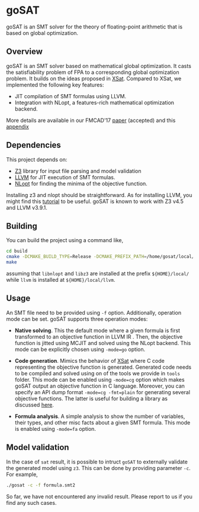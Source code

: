 # goSAT
goSAT is an SMT solver for the theory of floating-point arithmetic that is based 
on global optimization.

## Overview 
goSAT is an SMT solver based on mathematical global optimization. It casts the satisfiability
problem of FPA to a corresponding global optimization problem. 
It builds on the ideas proposed in [XSat]. Compared to XSat, we implemented 
the following key features:

- JIT compilation of SMT formulas using LLVM.
- Integration with NLopt, a features-rich mathematical optimization backend.

More details are available in our FMCAD'17 [paper] (accepted) and this [appendix]

## Dependencies

This project depends on:

- [Z3] library for input file parsing and model validation
- [LLVM] for JIT execution of SMT formulas.
- [NLopt] for finding the minima of the objective function. 
 
Installing z3 and nlopt should be straightforward. As for installing LLVM, you might 
find this [tutorial] to be useful. goSAT is known to work with Z3 v4.5 and LLVM v3.9.1.

## Building 

You can build the project using a command like,

```bash
cd build
cmake -DCMAKE_BUILD_TYPE=Release -DCMAKE_PREFIX_PATH=/home/gosat/local/ -DLLVM_DIR=/home/gosat/local/llvm/lib/cmake/llvm/ ..
make
```
assuming that `libnlopt` and `libz3` are installed at the prefix `${HOME}/local/` 
while `llvm` is installed at `${HOME}/local/llvm`. 

## Usage
An SMT file need to be provided using `-f` option. Additionally, operation mode
can be set. goSAT supports three operation modes:

 - **Native solving**. This the default mode where a given formula is first transformed
 to an objective function in LLVM IR . Then, the objective function is jitted using MCJIT
 and solved using the NLopt backend.  This mode can be explicitly chosen 
 using `-mode=go` option.
 
 - **Code generation**. Mimics the behavior of [XSat] where C code representing the
  objective function is generated. 
  Generated code needs to be compiled and solved using on of the tools we provide in `tools` folder.
  This mode can be enabled using `-mode=cg` option which makes goSAT output 
  an objective function in C language. Moreover, you can specify an API dump format 
  `-mode=cg -fmt=plain` for generating several objective functions. The latter is useful for 
  building a library as discussed [here](tools/README.md).

 - **Formula analysis**. A simple analysis to show the number of variables, their
 types, and other misc facts about a given SMT formula. This mode is enabled
 using `-mode=fa` option.

## Model validation

In the case of `sat` result, it is possible to intruct `goSAT` to externally validate the 
generated model using `z3`. This can be done by providing parameter `-c`. For example,

```bash
./gosat -c -f formula.smt2
```

So far, we have not encountered any invalid result. Please report to us if you 
find any such cases.


  [Z3]: <https://github.com/Z3Prover/z3>
  [LLVM]: <http://llvm.org/>
  [online]: <http://www.cs.nyu.edu/~barrett/smtlib/QF_FP_Hierarchy.zip>
  [XSat]: <http://dx.doi.org/10.1007/978-3-319-41540-6_11>
  [NLopt]: <https://github.com/stevengj/nlopt>
  [paper]: <https://blog.formallyapplied.com/docs/gosat.pdf>
  [appendix]: <https://blog.formallyapplied.com/2017/05/gosat-faq/>
  [tutorial]: <https://github.com/abenkhadra/llvm-pass-tutorial>

